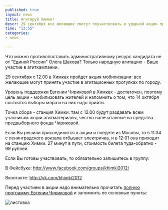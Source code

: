 ```yaml
---
published: true
layout: news
title: Агитируй Химки!
descr: 29 сентября все желающие смогут поучаствовать в ударной акции противостояния административному ресурсу - с 12.00 стартует "Агитируй Химки!".  
time: "13:55"
categories:
- news

---
```


Что можно противопоставить административному ресурс кандидата не от "Единой России" Олега Шахова? Только народную агитацию - Ваше участие в агиткампании.

29 сентября с 12.00 в Химках пройдет акция мобилизации: все желающие могут принять участие в агитационных прогулках по городу. 

Уровень поддержки Евгении Чириковой в Химках - достаточен, поэтому цель акции - мобилизовать жителей и напомнить о том, что 14 октября состоятся выборы мэра и на них надо прийти.

Точка сбора - станция Химки: там с 12.00 будут раздавать всем учасникам акции агитматериалы, честно напечатанные на средства предвыборного фонда Чириковой. 

Если Вы решили присоединится к акции и поедете из Москвы, то в 11:34  с ленинградского вокзала отбывает электричка, и в 12:01 она приходит на станцию Химки. 27 минут в пути, стоимость билета туда-обратно - 99 рублей.

Если Вы готовы участвовать, то обязательно запишитесь в группу:

В Фейсбуке: http://www.facebook.com/groups/khimki2012/

Вконтакте: http://vk.com/khimki2012

Перед участием в акции надо внимательно прочитать <a href="http://echirikova.ru/program.html" target="_blank">полную программу Евгении Чириковой</a> и запомнить ее основные пункты:

![листовка](http://img-fotki.yandex.ru/get/6513/21992.3f/0_8d2a8_cad1e377_XXL.jpg)